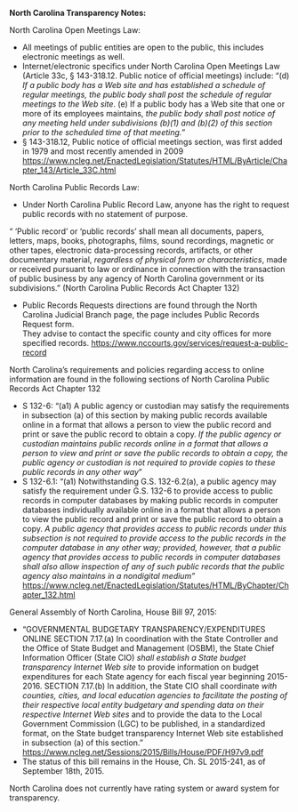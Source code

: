**North Carolina Transparency Notes:**

North Carolina Open Meetings Law:

*	All meetings of public entities are open to the public, this includes electronic meetings as well.
*	Internet/electronic specifics under North Carolina Open Meetings Law (Article 33c, § 143-318.12. Public notice of official meetings) include:
“(d)       *If a public body has a Web site and has established a schedule of regular meetings, the public body shall post the schedule of regular meetings to the Web site*.
(e)        If a public body has a Web site that one or more of its employees maintains, *the public body shall post notice of any meeting held under subdivisions (b)(1) and (b)(2) of this section prior to the scheduled time of that meeting.*”
* § 143-318.12, Public notice of official meetings section, was first added in 1979 and most recently amended in 2009
https://www.ncleg.net/EnactedLegislation/Statutes/HTML/ByArticle/Chapter_143/Article_33C.html

North Carolina Public Records Law:

* Under North Carolina Public Record Law, anyone has the right to request public records with no statement of purpose. 

“ ‘Public record’ or ‘public records’ shall mean all documents, papers, letters, maps, books, photographs, films, sound recordings, magnetic or other tapes, electronic data-processing records, artifacts, or other documentary material, *regardless of physical form or characteristics*, made or received pursuant to law or ordinance in connection with the transaction of public business by any agency of North Carolina government or its subdivisions.” (North Carolina Public Records Act Chapter 132)

*	Public Records Requests directions are found through the North Carolina Judicial Branch page, the page includes Public Records Request form.  
They advise to contact the specific county and city offices for more specified records. 
https://www.nccourts.gov/services/request-a-public-record

North Carolina’s requirements and policies regarding access to online information are found in the following sections of North Carolina Public Records Act Chapter 132
*	S 132-6: “(a1)	A public agency or custodian may satisfy the requirements in subsection (a) of this section by making public records available online in a format that allows a person to view the public record and print or save the public record to obtain a copy. *If the public agency or custodian maintains public records online in a format that allows a person to view and print or save the public records to obtain a copy, the public agency or custodian is not required to provide copies to these public records in any other way*”
*	S 132-6.1: “(a1)  Notwithstanding G.S. 132-6.2(a), a public agency may satisfy the requirement under G.S. 132-6 to provide access to public records in computer databases by making public records in computer databases individually available online in a format that allows a person to view the public record and print or save the public record to obtain a copy. *A public agency that provides access to public records under this subsection is not required to provide access to the public records in the computer database in any other way; provided, however, that a public agency that provides access to public records in computer databases shall also allow inspection of any of such public records that the public agency also maintains in a nondigital medium”*
https://www.ncleg.net/EnactedLegislation/Statutes/HTML/ByChapter/Chapter_132.html
 
General Assembly of North Carolina, House Bill 97, 2015:
*	“GOVERNMENTAL BUDGETARY TRANSPARENCY/EXPENDITURES ONLINE SECTION 7.17.(a) In coordination with the State Controller and the Office of State Budget and Management (OSBM), the State Chief Information Officer (State CIO) *shall establish a State budget transparency Internet Web site* to provide information on budget expenditures for each State agency for each fiscal year beginning 2015-2016. SECTION 7.17.(b) In addition, the State CIO shall coordinate *with counties, cities, and local education agencies to facilitate the posting of their respective local entity budgetary and spending data on their respective Internet Web sites* and to provide the data to the Local Government Commission (LGC) to be published, in a standardized format, on the State budget transparency Internet Web site established in subsection (a) of this section.” 
https://www.ncleg.net/Sessions/2015/Bills/House/PDF/H97v9.pdf
*	The status of this bill remains in the House, Ch. SL 2015-241, as of September 18th, 2015.
 
North Carolina does not currently have rating system or award system for transparency.

